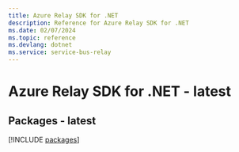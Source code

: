 ```yaml
---
title: Azure Relay SDK for .NET
description: Reference for Azure Relay SDK for .NET
ms.date: 02/07/2024
ms.topic: reference
ms.devlang: dotnet
ms.service: service-bus-relay
---
```

# Azure Relay SDK for .NET - latest
## Packages - latest
[!INCLUDE [packages](relay-index.md)]